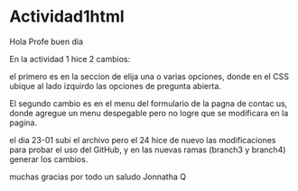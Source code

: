 # Actividad1html

Hola Profe buen dia

En la actividad 1 hice 2 cambios:

el primero es en la seccion de elija una o varias opciones, donde en el CSS ubique  al lado izquirdo las opciones de pregunta abierta.

El segundo cambio es en el menu del formulario de la pagna de contac us, donde agregue un menu despegable pero no logre que se modificara en la pagina.

el dia 23-01 subi el archivo pero el 24 hice de nuevo las modificaciones para probar el uso del GitHub, y en las nuevas ramas (branch3 y branch4) generar los cambios.

muchas gracias por todo 
un saludo Jonnatha Q

